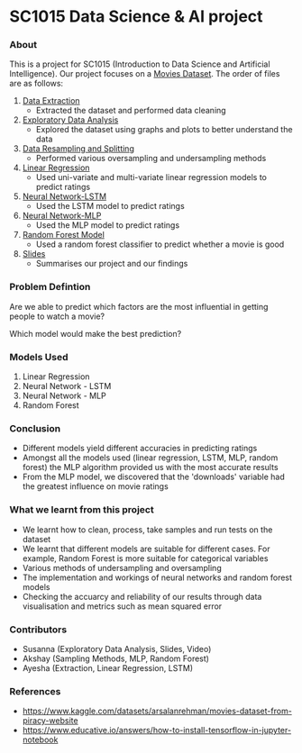 # SC1015 Data Science & AI project
### About
This is a project for SC1015 (Introduction to Data Science and Artificial Intelligence).
Our project focuses on a [Movies Dataset](https://www.kaggle.com/datasets/arsalanrehman/movies-dataset-from-piracy-website). The order of files are as follows:

1. [Data Extraction](https://github.com/bombaysus/DSAI-Project/blob/main/Data-Extraction.ipynb) 
    * Extracted the dataset and performed data cleaning 
2. [Exploratory Data Analysis](https://github.com/bombaysus/DSAI-Project/blob/main/Exploratory-Data-Analysis.ipynb)
    * Explored the dataset using graphs and plots to better understand the data 
3. [Data Resampling and Splitting](https://github.com/bombaysus/DSAI-Project/blob/main/Data-Resampling-and-Splitting.ipynb)
    * Performed various oversampling and undersampling methods 
4. [Linear Regression](https://github.com/bombaysus/DSAI-Project/blob/main/Linear-Regression.ipynb)
    * Used uni-variate and multi-variate linear regression models to predict ratings  
5. [Neural Network-LSTM](https://github.com/bombaysus/DSAI-Project/blob/main/Neural-Network-LSTM.ipynb)
    * Used the LSTM model to predict ratings
6. [Neural Network-MLP](https://github.com/bombaysus/DSAI-Project/blob/main/Neural-Network-MLP.ipynb)
    * Used the MLP model to predict ratings
7. [Random Forest Model](https://github.com/bombaysus/DSAI-Project/blob/main/Random-Forest.ipynb)
    * Used a random forest classifier to predict whether a movie is good 
8. [Slides](https://www.canva.com/design/DAFf9rcu6s8/_Z2kIJdfm5uJg5uSSkSJbA/watch?utm_content=DAFf9rcu6s8&utm_campaign=designshare&utm_medium=link&utm_source=publishsharelink)
    * Summarises our project and our findings 
  

### Problem Defintion 
Are we able to predict which factors are the most influential in getting people to watch a movie?

Which model would make the best prediction?

### Models Used 
1. Linear Regression 
2. Neural Network - LSTM 
3. Neural Network - MLP 
4. Random Forest 

### Conclusion 
* Different models yield different accuracies in predicting ratings
* Amongst all the models used (linear regression, LSTM, MLP, random forest) the MLP algorithm provided us with the most accurate results
* From the MLP model, we discovered that the 'downloads' variable had the greatest influence on movie ratings 

### What we learnt from this project 
*  We learnt how to clean, process, take samples and run tests on the dataset
*  We learnt that different models are suitable for different cases. For example, Random Forest is more suitable for categorical variables
*  Various methods of undersampling and oversampling
*  The implementation and workings of neural networks and random forest models 
*  Checking the accuarcy and reliability of our results through data visualisation and metrics such as mean squared error 

### Contributors 
* Susanna (Exploratory Data Analysis, Slides, Video)
* Akshay (Sampling Methods, MLP, Random Forest)
* Ayesha (Extraction, Linear Regression, LSTM)

### References 
* https://www.kaggle.com/datasets/arsalanrehman/movies-dataset-from-piracy-website
* https://www.educative.io/answers/how-to-install-tensorflow-in-jupyter-notebook
